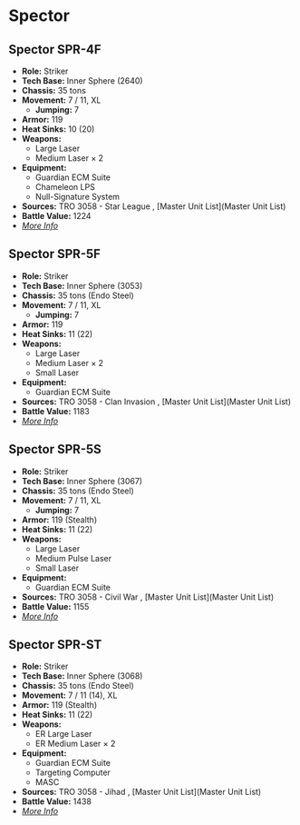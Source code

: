 # Spector 

## Spector SPR-4F 

- **Role:** Striker 
- **Tech Base:** Inner Sphere (2640) 
- **Chassis:** 35 tons 
- **Movement:** 7 / 11, XL 
  - **Jumping:** 7 
- **Armor:** 119 
- **Heat Sinks:** 10 (20) 
- **Weapons:** 
  - Large Laser 
  - Medium Laser × 2 
- **Equipment:** 
  - Guardian ECM Suite 
  - Chameleon LPS 
  - Null-Signature System 
- **Sources:** TRO 3058 - Star League , [Master Unit List](Master Unit List) 
- **Battle Value:** 1224 
- [*More Info*](spector/spector_spr-4f.md) 

## Spector SPR-5F 

- **Role:** Striker 
- **Tech Base:** Inner Sphere (3053) 
- **Chassis:** 35 tons (Endo Steel) 
- **Movement:** 7 / 11, XL 
  - **Jumping:** 7 
- **Armor:** 119 
- **Heat Sinks:** 11 (22) 
- **Weapons:** 
  - Large Laser 
  - Medium Laser × 2 
  - Small Laser 
- **Equipment:** 
  - Guardian ECM Suite 
- **Sources:** TRO 3058 - Clan Invasion , [Master Unit List](Master Unit List) 
- **Battle Value:** 1183 
- [*More Info*](spector/spector_spr-5f.md) 

## Spector SPR-5S 

- **Role:** Striker 
- **Tech Base:** Inner Sphere (3067) 
- **Chassis:** 35 tons (Endo Steel) 
- **Movement:** 7 / 11, XL 
  - **Jumping:** 7 
- **Armor:** 119 (Stealth) 
- **Heat Sinks:** 11 (22) 
- **Weapons:** 
  - Large Laser 
  - Medium Pulse Laser 
  - Small Laser 
- **Equipment:** 
  - Guardian ECM Suite 
- **Sources:** TRO 3058 - Civil War , [Master Unit List](Master Unit List) 
- **Battle Value:** 1155 
- [*More Info*](spector/spector_spr-5s.md) 

## Spector SPR-ST 

- **Role:** Striker 
- **Tech Base:** Inner Sphere (3068) 
- **Chassis:** 35 tons (Endo Steel) 
- **Movement:** 7 / 11 (14), XL 
- **Armor:** 119 (Stealth) 
- **Heat Sinks:** 11 (22) 
- **Weapons:** 
  - ER Large Laser 
  - ER Medium Laser × 2 
- **Equipment:** 
  - Guardian ECM Suite 
  - Targeting Computer 
  - MASC 
- **Sources:** TRO 3058 - Jihad , [Master Unit List](Master Unit List) 
- **Battle Value:** 1438 
- [*More Info*](spector/spector_spr-st.md) 

